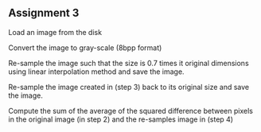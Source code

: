 ## Assignment 3

Load an image from the disk

Convert the image to gray-scale (8bpp format)

Re-sample the image such that the size is 0.7 times it original dimensions using linear interpolation method and save the image.

Re-sample the image created in (step 3) back to its original size and save the image.

Compute the sum of the average of the squared difference between pixels in the original image (in step 2) and the re-samples image in (step 4)